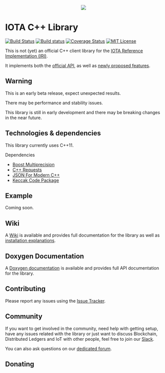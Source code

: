 <p align="center">
   <img src="https://insights.ubuntu.com/wp-content/uploads/38b6/IOTA.png"/>
</p>

# IOTA C++ Library
[![Build Status](https://travis-ci.org/thibault-martinez/iota.lib.cpp.svg?branch=master)](https://travis-ci.org/thibault-martinez/iota.lib.cpp)
[![Build status](https://ci.appveyor.com/api/projects/status/512okcym7n737v4r?svg=true)](https://ci.appveyor.com/project/Cylix/iota-lib-cpp)
[![Coverage Status](https://codecov.io/gh/thibault-martinez/iota.lib.cpp/branch/master/graph/badge.svg)](https://codecov.io/gh/thibault-martinez/iota.lib.cpp)
[![MIT License](https://img.shields.io/packagist/l/doctrine/orm.svg)]()

This is not (yet) an official C++ client library for the [IOTA Reference Implementation (IRI)](https://github.com/iotaledger/iri).

It implements both the [official API](https://iota.readme.io/docs/getting-started), as well as [newly proposed features](https://github.com/iotaledger/wiki/blob/master/api-proposal.md#proposed-api-calls).

## Warning
This is an early beta release, expect unexpected results.

There may be performance and stability issues.

This library is still in early development and there may be breaking changes in the near future.

## Technologies & dependencies
This library currently uses C++11.

Dependencies

-   [Boost Multiprecision](https://github.com/boostorg/multiprecision)
-   [C++ Requests](https://github.com/whoshuu/cpr)
-   [JSON For Modern C++](https://github.com/nlohmann/json)
-   [Keccak Code Package](https://github.com/gvanas/KeccakCodePackage)

## Example
Coming soon.

## Wiki
A [Wiki](https://github.com/thibault-martinez/iota.lib.cpp/wiki) is available and provides full documentation for the library as well as [installation explanations](https://github.com/thibault-martinez/iota.lib.cpp/wiki/Installation).

## Doxygen Documentation
A [Doxygen documentation](https://thibault-martinez.github.io/iota.lib.cpp/html/) is available and provides full API documentation for the library.

## Contributing
Please report any issues using the [Issue Tracker](https://github.com/thibault-martinez/iota.lib.cpp/issues).

## Community
If you want to get involved in the community, need help with getting setup, have any issues related with the library or just want to discuss Blockchain, Distributed Ledgers and IoT with other people, feel free to join our [Slack](http://slack.iota.org/).

You can also ask questions on our [dedicated forum](https://forum.iota.org/).

## Donating
